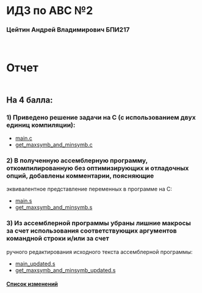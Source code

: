 # ИДЗ по АВС №2
### Цейтин Андрей Владимирович БПИ217
# <br> Отчет
## <br> На 4 балла:
### 1) Приведено решение задачи на C (с использованием двух единиц компиляции):
* [main.c](https://github.com/CehhGhost/ABC2/blob/main/C%20code/main.c)
* [get_maxsymb_and_minsymb.c](https://github.com/CehhGhost/ABC2/blob/main/C%20code/get_maxsymb_and_minsymb.c)
### 2)  В полученную ассемблерную программу, откомпилированную без оптимизирующих и отладочных опций, добавлены комментарии, поясняющие
эквивалентное представление переменных в программе на C:
* [main.s](https://github.com/CehhGhost/ABC2/blob/main/Assembled/main.s)
* [get_maxsymb_and_minsymb.s](https://github.com/CehhGhost/ABC2/blob/main/Assembled/get_maxsymb_and_minsymb.s)
### 3) Из ассемблерной программы убраны лишние макросы за счет использования соответствующих аргументов командной строки и/или за счет
ручного редактирования исходного текста ассемблерной программы:
* [main_updated.s](https://github.com/CehhGhost/ABC2/blob/main/Assembeld%20updated/main_updated.s)
* [get_maxsymb_and_minsymb_updated.s](https://github.com/CehhGhost/ABC2/blob/main/Assembeld%20updated/get_maxsymb_and_minsymb_updated.s)
#### [Список изменений](https://github.com/CehhGhost/ABC2/blob/main/Assembeld%20updated/Changes.md)
